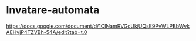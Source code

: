 # Invatare-automata
https://docs.google.com/document/d/1CINamRVGcUkjUQsE9PvWLPBbWvkAEHvjP4TZVBh-54A/edit?tab=t.0
